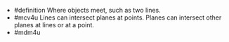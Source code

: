 - #definition Where objects meet, such as two lines.
- #mcv4u Lines can intersect planes at points. Planes can intersect other planes at lines or at a point.
- #mdm4u